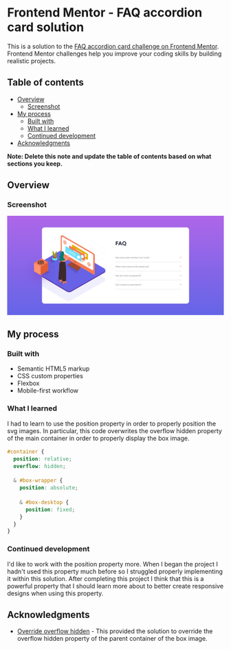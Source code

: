 # Frontend Mentor - FAQ accordion card solution

This is a solution to the [FAQ accordion card challenge on Frontend Mentor](https://www.frontendmentor.io/challenges/faq-accordion-card-XlyjD0Oam). Frontend Mentor challenges help you improve your coding skills by building realistic projects.

## Table of contents

- [Overview](#overview)
  - [Screenshot](#screenshot)
- [My process](#my-process)
  - [Built with](#built-with)
  - [What I learned](#what-i-learned)
  - [Continued development](#continued-development)
- [Acknowledgments](#acknowledgments)

**Note: Delete this note and update the table of contents based on what sections you keep.**

## Overview

### Screenshot

![Screenshot of solution](./complete.png)

## My process

### Built with

- Semantic HTML5 markup
- CSS custom properties
- Flexbox
- Mobile-first workflow

### What I learned

I had to learn to use the position property in order to properly position the svg images. In particular, this code overwrites the overflow hidden property of the main container in order to properly display the box image.

```css
#container {
  position: relative;
  overflow: hidden;

  & #box-wrapper {
    position: absolute;

    & #box-desktop {
      position: fixed;
    }
  }
}
```

### Continued development

I'd like to work with the position property more. When I began the project I hadn't used this property much before so I struggled properly implementing it within this solution. After completing this project I think that this is a powerful property that I should learn more about to better create responsive designs when using this property.

## Acknowledgments

- [Override overflow hidden](https://stackoverflow.com/questions/12013066/how-to-ignore-parent-elements-overflowhidden-in-css) - This provided the solution to override the overflow hidden property of the parent container of the box image.
